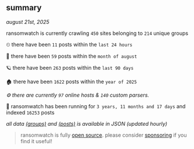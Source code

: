 
## summary
_august 21st, 2025_

ransomwatch is currently crawling `450` sites belonging to `214` unique groups

⏲ there have been `11` posts within the `last 24 hours`

🦈 there have been `59` posts within the `month of august`

🪐 there have been `263` posts within the `last 90 days`

🏚 there have been `1622` posts within the `year of 2025`

_⚙️ there are currently `97` online hosts & `140` custom parsers._

🦕 ransomwatch has been running for `3 years, 11 months and 17 days` and indexed `16253` posts

_all data  [(groups)](http://ransomwhat.telemetry.ltd/groups) and [(posts)](http://ransomwhat.telemetry.ltd/posts) is available in JSON (updated hourly)_

> ransomwatch is fully [open source](https://github.com/joshhighet/ransomwatch#ransomwatch--). please consider [sponsoring](https://github.com/sponsors/joshhighet) if you find it useful!
